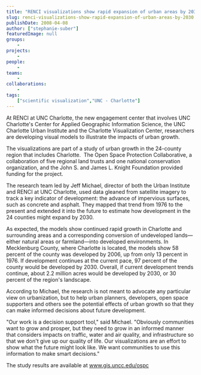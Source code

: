 ```yaml
---
title: "RENCI visualizations show rapid expansion of urban areas by 2030"
slug: renci-visualizations-show-rapid-expansion-of-urban-areas-by-2030
publishDate: 2008-04-08
author: ["stephanie-suber"]
featuredImage: null
groups:
    - 
projects:
    - 
people:
    - 
teams: 
    - 
collaborations:
    - 
tags:
    ["scientific visualization","UNC - Charlotte"]
---
```

At RENCI at UNC Charlotte, the new engagement center that involves UNC Charlotte's Center for Applied Geographic Information Science, the UNC Charlotte Urban Institute and the Charlotte Visualization Center, researchers are developing visual models to illustrate the impacts of urban growth.

The visualizations are part of a study of urban growth in the 24-county region that includes Charlotte.  The Open Space Protection Collaborative, a collaboration of five regional land trusts and one national conservation organization, and the John S. and James L. Knight Foundation provided funding for the project.

The research team led by Jeff Michael, director of both the Urban Institute and RENCI at UNC Charlotte, used data gleaned from satellite imagery to track a key indicator of development: the advance of impervious surfaces, such as concrete and asphalt. They mapped that trend from 1976 to the present and extended it into the future to estimate how development in the 24 counties might expand by 2030.

As expected, the models show continued rapid growth in Charlotte and surrounding areas and a corresponding conversion of undeveloped lands—either natural areas or farmland—into developed environments. In Mecklenburg County, where Charlotte is located, the models show 58 percent of the county was developed by 2006, up from only 13 percent in 1976. If development continues at the current pace, 97 percent of the county would be developed by 2030. Overall, if current development trends continue, about 2.2 million acres would be developed by 2030, or 30 percent of the region's landscape.

According to Michael, the research is not meant to advocate any particular view on urbanization, but to help urban planners, developers, open space supporters and others see the potential effects of urban growth so that they can make informed decisions about future development.

"Our work is a decision support tool," said Michael. "Obviously communities want to grow and prosper, but they need to grow in an informed manner that considers impacts on traffic, water and air quality, and infrastructure so that we don't give up our quality of life. Our visualizations are an effort to show what the future might look like. We want communities to use this information to make smart decisions."

The study results are  available at www.gis.uncc.edu/ospc
